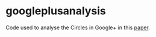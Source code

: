 # googleplusanalysis

Code used to analyse the Circles in Google+ in this [paper](http://inet.cpt.haw-hamburg.de/publications/bs-accca-14.html).
